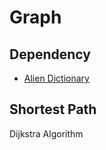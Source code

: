 # Graph

## Dependency

- [Alien Dictionary](https://leetcode.com/problems/alien-dictionary/)

## Shortest Path

Dijkstra Algorithm


